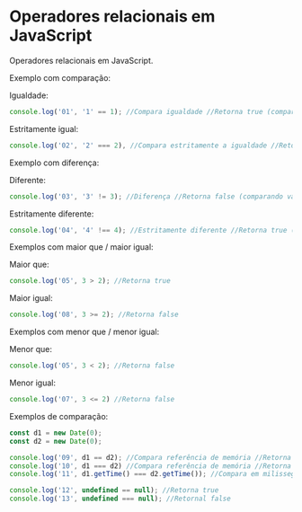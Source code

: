 # Operadores relacionais em JavaScript

Operadores relacionais em JavaScript.

Exemplo com comparação:

Igualdade:

```js
console.log('01', '1' == 1); //Compara igualdade //Retorna true (comparando valor e não tipo)
```

Estritamente igual:

```js
console.log('02', '2' === 2), //Compara estritamente a igualdade //Retorna false (comparando valor e tipo)
```

Exemplo com diferença:

Diferente:

```js
console.log('03', '3' != 3); //Diferença //Retorna false (comparando valor e não tipo)
```

Estritamente diferente:

```js
console.log('04', '4' !== 4); //Estritamente diferente //Retorna true (comparando valor e tipo)
```

Exemplos com maior que / maior igual:

Maior que:

```js
console.log('05', 3 > 2); //Retorna true
```

Maior igual:

```js
console.log('08', 3 >= 2); //Retorna false
```

Exemplos com menor que / menor igual:

Menor que:

```js
console.log('05', 3 < 2); //Retorna false
```

Menor igual: 

```js
console.log('07', 3 <= 2) //Retorna false
```

Exemplos de comparação:

```js
const d1 = new Date(0);
const d2 = new Date(0);

console.log('09', d1 == d2); //Compara referência de memória //Retorna false
console.log('10', d1 === d2) //Compara referência de memória //Retorna false
console.log('11', d1.getTime() === d2.getTime()); //Compara em milissegundos //Retorna true

console.log('12', undefined == null); //Retorna true
console.log('13', undefined === null); //Retornal false
```